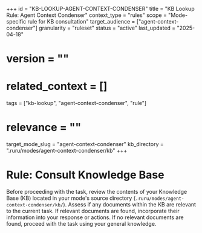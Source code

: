 +++
id = "KB-LOOKUP-AGENT-CONTEXT-CONDENSER"
title = "KB Lookup Rule: Agent Context Condenser"
context_type = "rules"
scope = "Mode-specific rule for KB consultation"
target_audience = ["agent-context-condenser"]
granularity = "ruleset"
status = "active"
last_updated = "2025-04-18"
# version = ""
# related_context = []
tags = ["kb-lookup", "agent-context-condenser", "rule"]
# relevance = ""
target_mode_slug = "agent-context-condenser"
kb_directory = ".ruru/modes/agent-context-condenser/kb"
+++

# Rule: Consult Knowledge Base

Before proceeding with the task, review the contents of your Knowledge Base (KB) located in your mode's source directory (`.ruru/modes/agent-context-condenser/kb/`).
Assess if any documents within the KB are relevant to the current task.
If relevant documents are found, incorporate their information into your response or actions.
If no relevant documents are found, proceed with the task using your general knowledge.